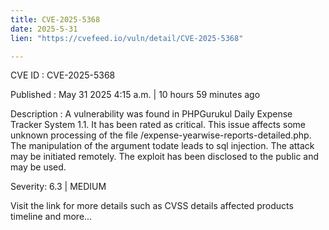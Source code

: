 ```yaml
---
title: CVE-2025-5368
date: 2025-5-31
lien: "https://cvefeed.io/vuln/detail/CVE-2025-5368"

---
```


CVE ID : CVE-2025-5368

Published :  May 31
2025
4:15 a.m. | 10 hours
59 minutes ago

Description : A vulnerability was found in PHPGurukul Daily Expense Tracker System 1.1. It has been rated as critical. This issue affects some unknown processing of the file /expense-yearwise-reports-detailed.php. The manipulation of the argument todate leads to sql injection. The attack may be initiated remotely. The exploit has been disclosed to the public and may be used.

Severity: 6.3 | MEDIUM

Visit the link for more details
such as CVSS details
affected products
timeline
and more...

